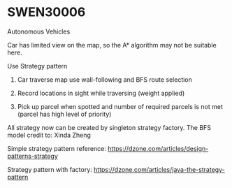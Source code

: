 # SWEN30006
Autonomous Vehicles

Car has limited view on the map, so the A* algorithm may not be suitable here.

Use Strategy pattern

1. Car traverse map use wall-following and BFS route selection

2. Record locations in sight while traversing (weight applied)

3. Pick up parcel when spotted and number of required parcels is not met (parcel has high level of priority)

All strategy now can be created by singleton strategy factory. The BFS model credit to: Xinda Zheng

Simple strategy pattern reference: https://dzone.com/articles/design-patterns-strategy

Strategy pattern with factory: https://dzone.com/articles/java-the-strategy-pattern
